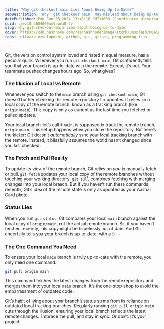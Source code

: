```yaml
---
title: "Why git checkout main Lies About Being Up-to-Date?"
seoDescription: "Why `git checkout main` may mislead about being up-to-date and how to ensure your branch is truly current"
datePublished: Mon Jun 03 2024 13:48:18 GMT+0000 (Coordinated Universal Time)
cuid: clwz10h4600000am9auda0r4y
slug: why-git-checkout-main-lies-about-being-up-to-date
cover: https://cdn.hashnode.com/res/hashnode/image/stock/unsplash/W6aiqP4brhU/upload/ef9cd15e34875b13e5f8fc292212df8a.jpeg
tags: software-development, github, git, gitlab, programming-tips

---
```


Git, the version control system loved and hated in equal measure, has a peculiar quirk. Whenever you run `git checkout main`, Git confidently tells you that your branch is up-to-date with the remote. Except, it’s not. Your teammate pushed changes hours ago. So, what gives?

### **The Illusion of Local vs Remote**

Whenever you switch to the `main` branch using `git checkout main`, Git doesn’t bother checking the remote repository for updates. It relies on a local copy of the remote branch, known as a tracking branch (like `origin/main`). This copy is only as current as the last time you fetched or pulled updates.

Your local branch, let’s call it `main`, is supposed to track the remote branch, `origin/main`. This setup happens when you clone the repository. But here’s the kicker: Git doesn’t *automatically* sync your local tracking branch with the remote. Instead, it blissfully assumes the world hasn’t changed since you last checked.

### **The Fetch and Pull Reality**

To update its view of the remote branch, Git relies on *you* to manually fetch or pull. `git fetch` updates your local copy of the remote branches without touching your working directory. `git pull` combines fetching with merging changes into your local branch. But if you haven’t run these commands recently, Git’s idea of the remote state is only as updated as your Aadhar Card photo.

### **Status Lies**

When you run `git status`, Git compares your local `main` branch against the local copy of `origin/main`, not the actual remote branch. So, if you haven’t fetched recently, this copy might be hopelessly out of date. And Git cheerfully tells you your branch is up-to-date, with a :)

### **The One Command You Need**

To ensure your local `main` branch is truly up-to-date with the remote, you only need one command:

```bash
git pull origin main
```

This command fetches the latest changes from the remote repository and merges them into your local `main` branch. It’s the one-stop-shop to avoid the embarrassment of outdated code.

Git’s habit of lying about your branch’s status stems from its reliance on outdated local tracking branches. Regularly running `git pull origin main` cuts through the illusion, ensuring your local branch reflects the latest remote changes. Embrace the pull, and stay in sync. Or don’t. It’s your project.